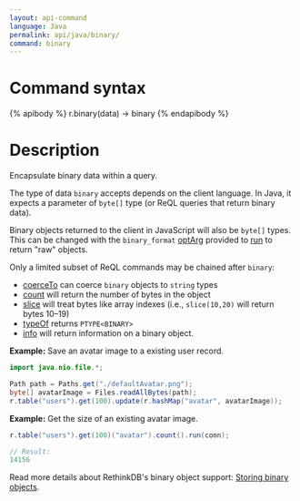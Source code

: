 ```yaml
---
layout: api-command
language: Java
permalink: api/java/binary/
command: binary
---
```


# Command syntax #

{% apibody %}
r.binary(data) &rarr; binary
{% endapibody %}

# Description #

Encapsulate binary data within a query.

The type of data `binary` accepts depends on the client language. In Java, it expects a parameter of `byte[]` type (or ReQL queries that return binary data).

Binary objects returned to the client in JavaScript will also be `byte[]` types. This can be changed with the `binary_format` [optArg](/api/java/optarg) provided to [run](/api/java/run) to return "raw" objects.

Only a limited subset of ReQL commands may be chained after `binary`:

* [coerceTo](/api/java/coerce_to/) can coerce `binary` objects to `string` types
* [count](/api/java/count/) will return the number of bytes in the object
* [slice](/api/java/slice/) will treat bytes like array indexes (i.e., `slice(10,20)` will return bytes 10&ndash;19)
* [typeOf](/api/java/type_of) returns `PTYPE<BINARY>`
* [info](/api/java/info) will return information on a binary object.

__Example:__ Save an avatar image to a existing user record.

```java
import java.nio.file.*;

Path path = Paths.get("./defaultAvatar.png");
byte[] avatarImage = Files.readAllBytes(path);
r.table("users").get(100).update(r.hashMap("avatar", avatarImage));
```

__Example:__ Get the size of an existing avatar image.

```java
r.table("users").get(100)("avatar").count().run(conn);

// Result:
14156
```

Read more details about RethinkDB's binary object support: [Storing binary objects](/docs/storing-binary/).
